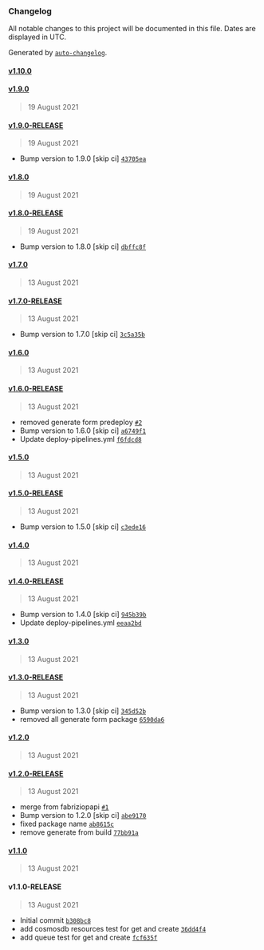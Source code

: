 ### Changelog

All notable changes to this project will be documented in this file. Dates are displayed in UTC.

Generated by [`auto-changelog`](https://github.com/CookPete/auto-changelog).

#### [v1.10.0](https://github.com/pagopa/io-functions-resourcetester/compare/v1.9.0...v1.10.0)

#### [v1.9.0](https://github.com/pagopa/io-functions-resourcetester/compare/v1.9.0-RELEASE...v1.9.0)

> 19 August 2021

#### [v1.9.0-RELEASE](https://github.com/pagopa/io-functions-resourcetester/compare/v1.8.0...v1.9.0-RELEASE)

> 19 August 2021

- Bump version to 1.9.0 [skip ci] [`43705ea`](https://github.com/pagopa/io-functions-resourcetester/commit/43705eac4ed2659603761e4ef0822b354084ed07)

#### [v1.8.0](https://github.com/pagopa/io-functions-resourcetester/compare/v1.8.0-RELEASE...v1.8.0)

> 19 August 2021

#### [v1.8.0-RELEASE](https://github.com/pagopa/io-functions-resourcetester/compare/v1.7.0...v1.8.0-RELEASE)

> 19 August 2021

- Bump version to 1.8.0 [skip ci] [`dbffc8f`](https://github.com/pagopa/io-functions-resourcetester/commit/dbffc8f0653e81f7597c361c2ae3f8d2812d0464)

#### [v1.7.0](https://github.com/pagopa/io-functions-resourcetester/compare/v1.7.0-RELEASE...v1.7.0)

> 13 August 2021

#### [v1.7.0-RELEASE](https://github.com/pagopa/io-functions-resourcetester/compare/v1.6.0...v1.7.0-RELEASE)

> 13 August 2021

- Bump version to 1.7.0 [skip ci] [`3c5a35b`](https://github.com/pagopa/io-functions-resourcetester/commit/3c5a35be498a3a2c223fbd5ac1364a3bad4f9d5c)

#### [v1.6.0](https://github.com/pagopa/io-functions-resourcetester/compare/v1.6.0-RELEASE...v1.6.0)

> 13 August 2021

#### [v1.6.0-RELEASE](https://github.com/pagopa/io-functions-resourcetester/compare/v1.5.0...v1.6.0-RELEASE)

> 13 August 2021

- removed generate form predeploy [`#2`](https://github.com/pagopa/io-functions-resourcetester/pull/2)
- Bump version to 1.6.0 [skip ci] [`a6749f1`](https://github.com/pagopa/io-functions-resourcetester/commit/a6749f1b4771a58a25b1eaf831569889ea0ae436)
- Update deploy-pipelines.yml [`f6fdcd8`](https://github.com/pagopa/io-functions-resourcetester/commit/f6fdcd874670c09f0c28873045a38582407cb9d2)

#### [v1.5.0](https://github.com/pagopa/io-functions-resourcetester/compare/v1.5.0-RELEASE...v1.5.0)

> 13 August 2021

#### [v1.5.0-RELEASE](https://github.com/pagopa/io-functions-resourcetester/compare/v1.4.0...v1.5.0-RELEASE)

> 13 August 2021

- Bump version to 1.5.0 [skip ci] [`c3ede16`](https://github.com/pagopa/io-functions-resourcetester/commit/c3ede16e107d15e40504c9d43884e68134d3f30e)

#### [v1.4.0](https://github.com/pagopa/io-functions-resourcetester/compare/v1.4.0-RELEASE...v1.4.0)

> 13 August 2021

#### [v1.4.0-RELEASE](https://github.com/pagopa/io-functions-resourcetester/compare/v1.3.0...v1.4.0-RELEASE)

> 13 August 2021

- Bump version to 1.4.0 [skip ci] [`945b39b`](https://github.com/pagopa/io-functions-resourcetester/commit/945b39baf1f64aa1e7642ddac3b43ec881afdaa4)
- Update deploy-pipelines.yml [`eeaa2bd`](https://github.com/pagopa/io-functions-resourcetester/commit/eeaa2bdb35d9ec2988eab2f0fb6f017ad39928b2)

#### [v1.3.0](https://github.com/pagopa/io-functions-resourcetester/compare/v1.3.0-RELEASE...v1.3.0)

> 13 August 2021

#### [v1.3.0-RELEASE](https://github.com/pagopa/io-functions-resourcetester/compare/v1.2.0...v1.3.0-RELEASE)

> 13 August 2021

- Bump version to 1.3.0 [skip ci] [`345d52b`](https://github.com/pagopa/io-functions-resourcetester/commit/345d52bfde4190f4c78b6807b057dfc5d76f9892)
- removed all generate form package [`6590da6`](https://github.com/pagopa/io-functions-resourcetester/commit/6590da648a042814bd9d99944b72db290b8663c0)

#### [v1.2.0](https://github.com/pagopa/io-functions-resourcetester/compare/v1.2.0-RELEASE...v1.2.0)

> 13 August 2021

#### [v1.2.0-RELEASE](https://github.com/pagopa/io-functions-resourcetester/compare/v1.1.0...v1.2.0-RELEASE)

> 13 August 2021

- merge from fabriziopapi [`#1`](https://github.com/pagopa/io-functions-resourcetester/pull/1)
- Bump version to 1.2.0 [skip ci] [`abe9170`](https://github.com/pagopa/io-functions-resourcetester/commit/abe9170528fc0c3db54d59e40ee07dcc8e896269)
- fixed package name [`ab8615c`](https://github.com/pagopa/io-functions-resourcetester/commit/ab8615c1d665f6c85abb5034d38aa3652ae9aa3f)
- remove generate from build [`77bb91a`](https://github.com/pagopa/io-functions-resourcetester/commit/77bb91a8c403c02621de95083d81c81604883c54)

#### [v1.1.0](https://github.com/pagopa/io-functions-resourcetester/compare/v1.1.0-RELEASE...v1.1.0)

> 13 August 2021

#### v1.1.0-RELEASE

> 13 August 2021

- Initial commit [`b308bc8`](https://github.com/pagopa/io-functions-resourcetester/commit/b308bc8debc8574fd4174ff7ad921689bba89251)
- add cosmosdb resources test for get and create [`36dd4f4`](https://github.com/pagopa/io-functions-resourcetester/commit/36dd4f4ca0072cd23a47e368650676bc92e43e6d)
- add queue test for get and create [`fcf635f`](https://github.com/pagopa/io-functions-resourcetester/commit/fcf635fb7465017d3d261cd4533a92f62ba19fef)
